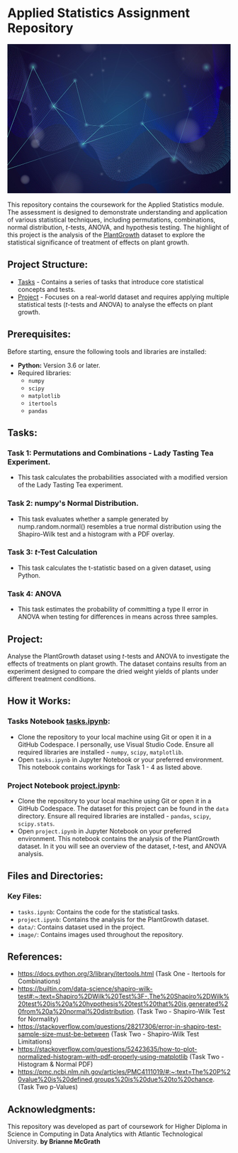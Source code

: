 # Applied Statistics Assignment Repository

![Applied Statistics](image/applied%20statistics%20picture.jpg)

This repository contains the coursework for the Applied Statistics module. The assessment is designed to demonstrate understanding and application of various statistical techniques, including permutations, combinations, normal distribution, $t$-tests, ANOVA, and hypothesis testing. The highlight of this project is the analysis of the [PlantGrowth](data/plant_growth.csv) dataset to explore the statistical significance of treatment of effects on plant growth. 


## **Project Structure**: 

- [Tasks](tasks.ipynb/) - Contains a series of tasks that introduce core statistical concepts and tests. 
- [Project](project.ipynb/) - Focuses on a real-world dataset and requires applying multiple statistical tests ($t$-tests and ANOVA) to analyse the effects on plant growth. 


## **Prerequisites:**
Before starting, ensure the following tools and libraries are installed:  
- **Python:** Version 3.6 or later.  
- Required libraries: 
    - `numpy`
    - `scipy`
    - `matplotlib`
    - `itertools` 
    - `pandas`

## **Tasks:**

### **Task 1: Permutations and Combinations - Lady Tasting Tea Experiment.** 
- This task calculates the probabilities associated with a modified version of the Lady Tasting Tea experiment. 
### **Task 2: numpy's Normal Distribution.**
- This task evaluates whether a sample generated by nump.random.normal() resembles a true normal distribution using the Shapiro-Wilk test and a histogram with a PDF overlay. 
### **Task 3: $t$-Test Calculation** 
- This task calculates the t-statistic based on a given dataset, using Python. 
### **Task 4: ANOVA**
- This task estimates the probability of committing a type II error in ANOVA when testing for differences in means across three samples. 

## **Project:**
Analyse the PlantGrowth dataset using $t$-tests and ANOVA to investigate the effects of treatments on plant growth. The dataset contains results from an experiment designed to compare the dried weight yields of plants under different treatment conditions. 

## **How it Works:**
### **Tasks Notebook [tasks.ipynb](tasks.ipynb):**
- Clone the repository to your local machine using Git or open it in a GitHub Codespace. I personally, use Visual Studio Code. Ensure all required libraries are installed - `numpy`, `scipy`, `matplotlib`. 
- Open `tasks.ipynb` in Jupyter Notebook or your preferred environment. This notebook contains workings for Task 1 - 4 as listed above. 

### **Project Notebook [project.ipynb](project.ipynb):**
- Clone the repository to your local machine using Git or open it in a GitHub Codespace. The dataset for this project can be found in the `data` directory. Ensure all required libraries are installed - `pandas`, `scipy`, `scipy.stats`. 
- Open `project.ipynb` in Jupyter Notebook on your preferred environment. This notebook contains the analysis of the PlantGrowth dataset. In it you will see an overview of the dataset, $t$-test, and ANOVA analysis. 

## **Files and Directories:**
### **Key Files:**
- `tasks.ipynb`: Contains the code for the statistical tasks. 
- `project.ipynb`: Contains the analysis for the PlantGrowth dataset. 
- `data/`: Contains dataset used in the project. 
- `image/`: Contains images used throughout the repository. 

## **References:**

- https://docs.python.org/3/library/itertools.html (Task One - Itertools for Combinations)
- https://builtin.com/data-science/shapiro-wilk-test#:~:text=Shapiro%2DWilk%20Test%3F-,The%20Shapiro%2DWilk%20test%20is%20a%20hypothesis%20test%20that%20is,generated%20from%20a%20normal%20distribution. (Task Two - Shapiro-Wilk Test for Normality)
- https://stackoverflow.com/questions/28217306/error-in-shapiro-test-sample-size-must-be-between (Task Two - Shapiro-Wilk Test Limitations)
- https://stackoverflow.com/questions/52423635/how-to-plot-normalized-histogram-with-pdf-properly-using-matplotlib (Task Two - Histogram & Normal PDF)
- https://pmc.ncbi.nlm.nih.gov/articles/PMC4111019/#:~:text=The%20P%20value%20is%20defined,groups%20is%20due%20to%20chance. (Task Two p-Values)

## **Acknowledgments:**
This repository was developed as part of coursework for Higher Diploma in Science in Computing in Data Analytics with Atlantic Technological University.
**by Brianne McGrath**
